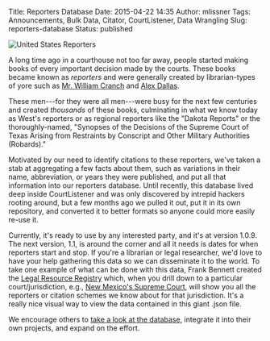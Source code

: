 Title: Reporters Database
Date: 2015-04-22 14:35
Author: mlissner
Tags: Announcements, Bulk Data, Citator, CourtListener, Data Wrangling
Slug: reporters-database
Status: published

<div class="left-image">
    <img src="{filename}/images/320px-Unitedstatesreports-150x150.jpg"
         alt="United States Reporters"
         class="img-responsive"/>
</div>

A long time ago in a courthouse not too far away, people started making
books of every important decision made by the courts. These books became
known as *reporters* and were generally created by librarian-types of
yore such as [Mr. William
Cranch](https://en.wikipedia.org/wiki/William_Cranch) and [Alex
Dallas](https://en.wikipedia.org/wiki/Alexander_J._Dallas_%28statesman%29).

These men---for they were all men---were busy for the next few centuries
and created *thousands* of these books, culminating in what we know
today as West's reporters or as regional reporters like the "Dakota
Reports" or the thoroughly-named, "Synopses of the Decisions of the
Supreme Court of Texas Arising from Restraints by Conscript and Other
Military Authorities (Robards)."

Motivated by our need to identify citations to these reporters, we've
taken a stab at aggregating a few facts about them, such as variations
in their name, abbreviation, or years they were published, and put all
that information into our reporters database. Until recently, this
database lived deep inside CourtListener and was only discovered by
intrepid hackers rooting around, but a few months ago we pulled it out,
put it in its own repository, and converted it to better formats so
anyone could more easily re-use it.

Currently, it's ready to use by any interested party, and it's at
version 1.0.9. The next version, 1.1, is around the corner and all it
needs is dates for when reporters start and stop. If you're a librarian
or legal researcher, we'd love to have your help gathering this data so
we can disseminate it to the world. To take one example of what can be
done with this data, Frank Bennett created the [Legal Resource
Registry](https://fbennett.github.io/legal-resource-registry/us/index.html)
which, when you drill down to a particular court/jurisdiction, e.g.,
[New Mexico's Supreme
Court](https://fbennett.github.io/legal-resource-registry/us/nm/supreme.court/index.html),
will show you all the reporters or citation schemes we know about for
that jurisdiction. It's a really nice visual way to view the data
contained in this giant .json file.

We encourage others to [take a look at the
database](https://github.com/freelawproject/reporters-db), integrate it
into their own projects, and expand on the effort.

